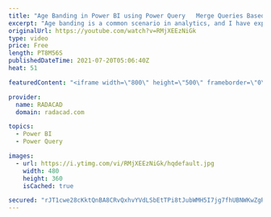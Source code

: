 ```yaml
---
title: "Age Banding in Power BI using Power Query   Merge Queries Based on Between"
excerpt: "Age banding is a common scenario in analytics, and I have explained how it is possible in many different ways. One of the methods I have explained was using DAX measures and the TREATAS function. Sometimes, however, the age banding can be static, and Power Query can be used for the calculation, which"
originalUrl: https://youtube.com/watch?v=RMjXEEzNiGk
type: video
price: Free
length: PT8M56S
publishedDateTime: 2021-07-20T05:06:40Z
heat: 51

featuredContent: "<iframe width=\"800\" height=\"500\" frameborder=\"0\" src=\"https://www.youtube.com/embed/RMjXEEzNiGk\" allow=\"accelerometer; autoplay; encrypted-media; gyroscope; picture-in-picture\" allowfullscreen></iframe>"

provider:
  name: RADACAD
  domain: radacad.com

topics:
  - Power BI
  - Power Query

images:
  - url: https://i.ytimg.com/vi/RMjXEEzNiGk/hqdefault.jpg
    width: 480
    height: 360
    isCached: true

secured: "rJT1cwe28cKktQnBA8CRvQxhvYVdLSbEtTPi8tJubWMH5I7jg7fhUBNWKwZgRiMjlo1x7n+SDfoNztoGDAJUiY0dKjsRKxithL027F7tfFnWj47wqCde9fQF/aCS8U++HLSMV5g4g7H9lcvFmDX+L5Q75CpUxCIC10r1lm6C5uImtS0xRd5ksiQCt9u6xz6hgAAS8hFauB416t2K0Gl3a7cVX2Ef5wv2JOlFY7cBf5jjsCipsSapzhvFkkckiaB+wAIRGs5Rlyzt1HTxk1evN8SdVrk42KaPjQIXHCUG1Ftw5ViCT8VpmhhdMg6Ph+8Js0bxnl2k8DiKQWcBR+/8LUJk4a1+UtunRB9V3PUGWQ5/mbsNEy4UsnDL3uUKx1qG3G+fKQzepp9kM2EH0ws6J8L/hxo7oMfSahVx4KUFKAE=;DyW5x7cyS8oKm9Rp5ZmzXA=="
---
```


